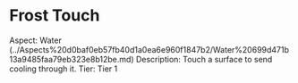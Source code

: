 # Frost Touch

Aspect: Water (../Aspects%20d0baf0eb57fb40d1a0ea6e960f1847b2/Water%20699d471b13a9485faa79eb323e8b12be.md)
Description: Touch a surface to send cooling through it.
Tier: Tier 1